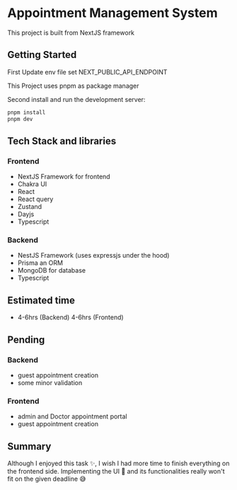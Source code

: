 # Appointment Management System

This project is built from NextJS framework

## Getting Started

First Update env file set NEXT_PUBLIC_API_ENDPOINT

This Project uses pnpm as package manager

Second install and run the development server:

```bash
pnpm install
pnpm dev
```

## Tech Stack and libraries

### Frontend

- NextJS Framework for frontend
- Chakra UI
- React
- React query
- Zustand
- Dayjs
- Typescript

### Backend

- NestJS Framework (uses expressjs under the hood)
- Prisma an ORM
- MongoDB for database
- Typescript

## Estimated time

- 4-6hrs (Backend) 4-6hrs (Frontend)

## Pending

### Backend

- guest appointment creation
- some minor validation

### Frontend

- admin and Doctor appointment portal
- guest appointment creation

## Summary

Although I enjoyed this task ✨, I wish I had more time to finish everything on the frontend side. Implementing the UI 💅 and its functionalities really won't fit on the given deadline 😅
